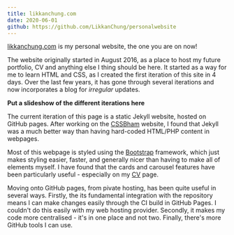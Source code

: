 ```yaml
---
title: likkanchung.com
date: 2020-06-01
github: https://github.com/LikkanChung/personalwebsite
---
```


[likkanchung.com](https://likkanchung.com) is my personal website, the one you are on now! 

The website originally started in August 2016, as a place to host my future portfolio, CV and anything else I thing should be here. It started as a way for me to learn HTML and CSS, as I created the first iteration of this site in 4 days. Over the last few years, it has gone through several iterations and now incorporates a blog for _irregular_ updates.

**Put a slideshow of the different iterations here**

The current iteration of this page is a static Jekyll website, hosted on GitHub pages. After working on the [CSSBham](https://likkanchung.com/projects/cssbham) website, I found that Jekyll was a much better way than having hard-coded HTML/PHP content in webpages. 

Most of this webpage is styled using the [Bootstrap](https://getbootstrap.com/) framework, which just makes styling easier, faster, and generally nicer than having to make all of elements myself. I have found that the cards and carousel features have been particularly useful - especially on my [CV](https://likkanchung.com/cv) page. 

Moving onto GitHub pages, from pivate hosting, has been quite useful in several ways. Firstly, the its fundamental integration with the repository means I can make changes easily through the CI build in GitHub Pages. I couldn't do this easily with my web hosting provider. Secondly, it makes my code more centralised - it's in one place and not two. Finally, there's more GitHub tools I can use. 